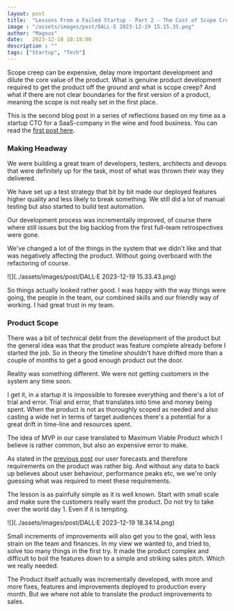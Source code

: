 ```yaml
---
layout: post
title:  "Lessons From a Failed Startup - Part 2 - The Cost of Scope Creep"
image : "/assets/images/post/DALL·E 2023-12-19 15.15.35.png"
author: "Magnus"
date:   2023-12-18 10:18:00
description : ""
tags: ["Startup", "Tech"]
---
```

Scope creep can be expensive, delay more important development and dilute the core value of the product. What is genuine product development required to get the product off the ground and what is scope creep? And what if there are not clear boundaries for the first version of a product, meaning the scope is not really set in the first place.

This is the second blog post in a series of reflections based on my time as a startup CTO for a SaaS-company in the wine and food business. You can read the [first post here](lessons-from-a-failed-startup-part-1-embracing-failure-as-a-learning-opportunity).

### Making Headway
We were building a great team of developers, testers, architects and devops that were definitely up for the task, most of what was thrown their way they delivered.

We have set up a test strategy that bit by bit made our deployed features higher quality and less likely to break something. We still did a lot of manual testing but also started to build test automation.

Our development process was incrementally improved, of course there where still issues but the big backlog from the first full-team retrospectives were gone.

We've changed a lot of the things in the system that we didn't like and that was negatively affecting the product. Without going overboard with the refactoring of course.

![](../assets/images/post/DALL·E 2023-12-19 15.33.43.png)

So things actually looked rather good. I was happy with the way things were going, the people in the team, our combined skills and our friendly way of working. I had great trust in my team.

### Product Scope
There was a bit of technical debt from the development of the product but the general idea was that the product was feature complete already before I started the job. So in theory the timeline shouldn't have drifted more than a couple of months to get a good enough product out the door.

Reality was something different. We were not getting customers in the system any time soon. 

I get it, in a startup it is impossible to foresee everything and there's a lot of trial and error. Trial and error, that translates into time and money being spent. When the product is not as thoroughly scoped as needed and also casting a wide net in terms of target audiences there's a potential for a great drift in time-line and resources spent.

The idea of MVP in our case translated to Maximum Viable Product which I believe is rather common, but also an expensive error to make.

As stated in the [previous post](lessons-from-a-failed-startup-part-1-embracing-failure-as-a-learning-opportunity) our user forecasts and therefore requirements on the product was rather big. And without any data to back up believes about user behaviour, performance peaks etc, we we're only guessing what was required to meet these requirements.

The lesson is as painfully simple as it is well known. Start with small scale and make sure the customers really want the product. Do not try to take over the world day 1. Even if it is tempting.

![](../assets/images/post/DALL·E 2023-12-19 18.34.14.png)

Small increments of improvements will also get you to the goal, with less strain on the team and finances. In my view we wanted to, and tried to, solve too many things in the first try. It made the product complex and difficult to boil the features down to a simple and striking sales pitch. Which we really needed.

The Product itself actually was incrementally developed, with more and more fixes, features and improvements deployed to production every month. But we where not able to translate the product improvements to sales.